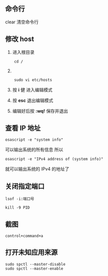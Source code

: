 ## 命令行

clear 清空命令行

## 修改 host

1. 进入根目录

```base
    cd /
```

2.

```base
    sudo vi etc/hosts
```

3. 按 **i** 健 进入编辑模式

4. 按 **esc** 退出编辑模式
5. 编辑好后按 **:wq!** 保存并退出

## 查看 IP 地址

```base
osascript -e "system info"
```

可以输出系统的所有信息
所以

```base
osascript -e "IPv4 address of (system info)"
```

就可以输出系统的 IPv4 的地址了

## 关闭指定端口

```
lsof -i:端口号
```

```
kill -9 PID
```

## 截图

```
control+command+a
```

## 打开未知应用来源

```
sudo spctl --master-disable
sudo spctl --master-enable
```
